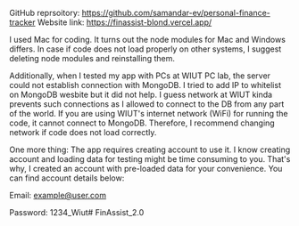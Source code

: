 GitHub reprsoitory: https://github.com/samandar-ev/personal-finance-tracker
Website link: https://finassist-blond.vercel.app/

I used Mac for coding. It turns out the node modules for Mac and Windows differs. In case if code does not load properly on other systems, I suggest deleting node modules and reinstalling them.

Additionally, when I tested my app with PCs at WIUT PC lab, the server could not establish connection with MongoDB. I tried to add IP to whitelist on MongoDB wesbite but it did not help. I guess network at WIUT kinda prevents such connections as I allowed to connect to the DB from any part of the world. If you are using WIUT's internet network (WiFi) for running the code, it cannot connect to MongoDB. Therefore, I recommend changing network if code does not load correctly.

One more thing: The app requires creating account to use it. I know creating account and loading data for testing might be time consuming to you. That's why, I created an account with pre-loaded data for your convenience. You can find account details below:

Email: example@user.com

Password: 1234_Wiut# FinAssist_2.0
